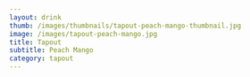 ```yaml
---
layout: drink
thumb: /images/thumbnails/tapout-peach-mango-thumbnail.jpg
image: /images/tapout-peach-mango.jpg
title: Tapout
subtitle: Peach Mango
category: tapout
---
```



